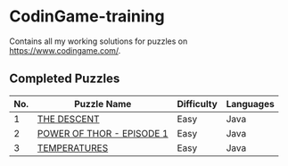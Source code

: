 # CodinGame-training
Contains all my working solutions for puzzles on https://www.codingame.com/.

## Completed Puzzles
| No. | Puzzle Name|  Difficulty | Languages|
|-----|------------|-------------|----------|
|1| [THE DESCENT](https://www.codingame.com/training/easy/the-descent) | Easy | Java|
|2|[POWER OF THOR - EPISODE 1](https://www.codingame.com/training/easy/power-of-thor-episode-1)| Easy|Java|
|3|[TEMPERATURES](https://www.codingame.com/training/easy/temperatures)| Easy |Java| 